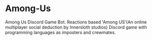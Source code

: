 # Among-Us
Among Us Discord Game Bot. Reactions based 'Among US'(An online multiplayer social deduction by Innersloth studios) Discord game with programming languages as imposters and crewmates.
